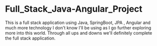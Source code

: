 # Full_Stack_Java-Angular_Project
This is a full stack application using Java, SpringBoot, JPA , Angular and much more technology I don't know I'll be using as I go further exploring more into this world. Through all ups and downs we'll definitely complete the full stack application. 
